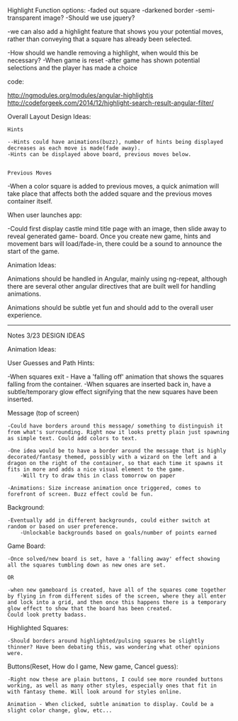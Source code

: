 

Highlight Function
     options:
-faded out square
-darkened border
-semi-transparent image?
-Should we use jquery?

-we can also add a highlight feature that shows you your potential moves, rather than conveying that a square has already been selected.

-How should we handle removing a highlight, when would this be necessary?
	-When game is reset
	-after game has shown potential selections and the player has made a choice

code:

http://ngmodules.org/modules/angular-highlightjs
http://codeforgeek.com/2014/12/highlight-search-result-angular-filter/


Overall Layout Design Ideas: 

	Hints

	--Hints could have animations(buzz), number of hints being displayed decreases as each move is made(fade away).
	-Hints can be displayed above board, previous moves below.
	

	Previous Moves
-When a color square is added to previous moves, a quick animation will take place that affects both the added square and the previous moves container itself. 


When user launches app:

-Could first display castle mind title page with an image, then slide away to reveal generated game- board. Once you create new game, hints and movement bars will load/fade-in, there could be a sound to announce the start of the game.

Animation Ideas:

Animations should be handled in Angular, mainly using ng-repeat, although there are several other angular directives that are built well for handling animations. 

Animations should be subtle yet fun and should add to the overall user experience.

--------------------------------------------------------------------------------------------------------

Notes 3/23 DESIGN IDEAS

Animation Ideas: 

User Guesses and Path Hints:

-When squares exit - Have a 'falling off' animation that shows the squares falling from the container.
	-When squares are inserted back in, have a subtle/temporary glow effect signifying that the new squares have been inserted.

Message (top of screen)

	-Could have borders around this message/ something to distinguish it from what's surrounding. Right now it looks pretty plain just spawning as simple text. Could add colors to text.

	-One idea would be to have a border around the message that is highly decorated/fantasy themed, possibly with a wizard on the left and a dragon on the right of the container, so that each time it spawns it fits in more and adds a nice visual element to the game.
		-Will try to draw this in class tomorrow on paper

	-Animations: Size increase animation once triggered, comes to forefront of screen. Buzz effect could be fun.

Background:

	-Eventually add in different backgrounds, could either switch at random or based on user preference. 
		-Unlockable backgrounds based on goals/number of points earned

Game Board:

	-Once solved/new board is set, have a 'falling away' effect showing all the squares tumbling down as new ones are set.

	OR

	-when new gameboard is created, have all of the squares come together by flying in from different sides of the screen, where they all enter and lock into a grid, and then once this happens there is a temporary glow effect to show that the board has been created.
	Could look pretty badass.


Highlighted Squares:

	-Should borders around highlighted/pulsing squares be slightly thinner? Have been debating this, was wondering what other opinions were.

Buttons(Reset, How do I game, New game, Cancel guess):

	-Right now these are plain buttons, I could see more rounded buttons working, as well as many other styles, especially ones that fit in with fantasy theme. Will look around for styles online.

	Animation - When clicked, subtle animation to display. Could be a slight color change, glow, etc...


































